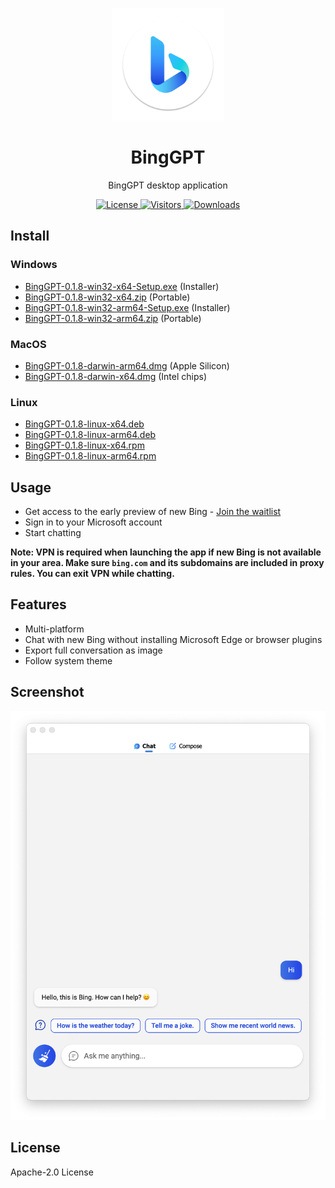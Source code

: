 <p align="center">
  <img width="180" src="./icon.png" alt="BingGPT">
  <h1 align="center">BingGPT</h1>
  <p align="center">BingGPT desktop application</p>
</p>

<p align="center">
  <a href="https://opensource.org/licenses/Apache-2.0">
    <img alt="License" src="https://img.shields.io/badge/license-Apache_2.0-green">
  </a>
  <a href="https://github.com/dice2o/BingGPT">
    <img alt="Visitors" src="https://visitor-badge.glitch.me/badge?page_id=dice2o.binggpt">
   </a>
  <a href="https://github.com/dice2o/BingGPT/releases">
    <img alt="Downloads" src="https://img.shields.io/github/downloads/dice2o/BingGPT/total?color=blue">
   </a>
</p>

## Install

### Windows

- [BingGPT-0.1.8-win32-x64-Setup.exe](https://github.com/dice2o/BingGPT/releases/download/v0.1.8/BingGPT-0.1.8-win32-x64-Setup.exe) (Installer)
- [BingGPT-0.1.8-win32-x64.zip](https://github.com/dice2o/BingGPT/releases/download/v0.1.8/BingGPT-0.1.8-win32-x64.zip) (Portable)
- [BingGPT-0.1.8-win32-arm64-Setup.exe](https://github.com/dice2o/BingGPT/releases/download/v0.1.8/BingGPT-0.1.8-win32-arm64-Setup.exe) (Installer)
- [BingGPT-0.1.8-win32-arm64.zip](https://github.com/dice2o/BingGPT/releases/download/v0.1.8/BingGPT-0.1.8-win32-arm64.zip) (Portable)

### MacOS

- [BingGPT-0.1.8-darwin-arm64.dmg](https://github.com/dice2o/BingGPT/releases/download/v0.1.8/BingGPT-0.1.8-darwin-arm64.dmg) (Apple Silicon)
- [BingGPT-0.1.8-darwin-x64.dmg](https://github.com/dice2o/BingGPT/releases/download/v0.1.8/BingGPT-0.1.8-darwin-x64.dmg) (Intel chips)

### Linux

- [BingGPT-0.1.8-linux-x64.deb](https://github.com/dice2o/BingGPT/releases/download/v0.1.8/BingGPT-0.1.8-linux-x64.deb)
- [BingGPT-0.1.8-linux-arm64.deb](https://github.com/dice2o/BingGPT/releases/download/v0.1.8/BingGPT-0.1.8-linux-arm64.deb)
- [BingGPT-0.1.8-linux-x64.rpm](https://github.com/dice2o/BingGPT/releases/download/v0.1.8/BingGPT-0.1.8-linux-x64.rpm)
- [BingGPT-0.1.8-linux-arm64.rpm](https://github.com/dice2o/BingGPT/releases/download/v0.1.8/BingGPT-0.1.8-linux-arm64.rpm)

## Usage

- Get access to the early preview of new Bing - [Join the waitlist](https://www.bing.com/new)
- Sign in to your Microsoft account
- Start chatting

**Note: VPN is required when launching the app if new Bing is not available in your area. Make sure `bing.com` and its subdomains are included in proxy rules. You can exit VPN while chatting.**

## Features

- Multi-platform
- Chat with new Bing without installing Microsoft Edge or browser plugins
- Export full conversation as image
- Follow system theme

## Screenshot

<img width="601" src="./screenshot.png" alt="BingGPT Screenshot">

## License

Apache-2.0 License
